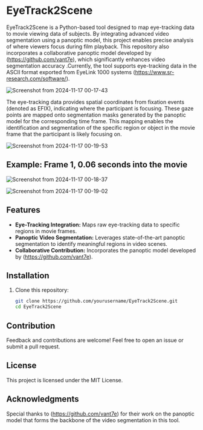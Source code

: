 # EyeTrack2Scene
EyeTrack2Scene is a Python-based tool designed to map eye-tracking data to movie viewing data of subjects. By integrating advanced video segmentation using a panoptic model, this project enables precise analysis of where viewers focus during film playback. This repository also incorporates a collaborative panoptic model developed by (https://github.com/vant7e), which significantly enhances video segmentation accuracy .Currently, the tool supports eye-tracking data in the ASCII format exported from EyeLink 1000 systems (https://www.sr-research.com/software/).

![Screenshot from 2024-11-17 00-17-43](https://github.com/user-attachments/assets/337960d1-214c-4463-adab-c0a547f69d9e)

The eye-tracking data provides spatial coordinates from fixation events (denoted as EFIX), indicating where the participant is focusing. These gaze points are mapped onto segmentation masks generated by the panoptic model for the corresponding time frame. This mapping enables the identification and segmentation of the specific region or object in the movie frame that the participant is likely focusing on.


![Screenshot from 2024-11-17 00-19-53](https://github.com/user-attachments/assets/2b8b2f6f-2e93-4ac1-b99e-940aacbd8596)

## Example: Frame 1, 0.06 seconds into the movie

![Screenshot from 2024-11-17 00-18-37](https://github.com/user-attachments/assets/90bef6ff-f6da-4148-9f4b-305b5a06e884)

![Screenshot from 2024-11-17 00-19-02](https://github.com/user-attachments/assets/2bab7d1d-00bc-4dd3-a0b5-dbbc93101b88)


## Features
- **Eye-Tracking Integration:** Maps raw eye-tracking data to specific regions in movie frames.
- **Panoptic Video Segmentation:** Leverages state-of-the-art panoptic segmentation to identify meaningful regions in video scenes.
- **Collaborative Contribution:** Incorporates the panoptic model developed by (https://github.com/vant7e).


## Installation

1. Clone this repository:
   ```bash
   git clone https://github.com/yourusername/EyeTrack2Scene.git
   cd EyeTrack2Scene


## Contribution

Feedback and contributions are welcome! Feel free to open an issue or submit a pull request.

## License

This project is licensed under the MIT License.

## Acknowledgments

Special thanks to (https://github.com/vant7e) for their work on the panoptic model that forms the backbone of the video segmentation in this tool.
